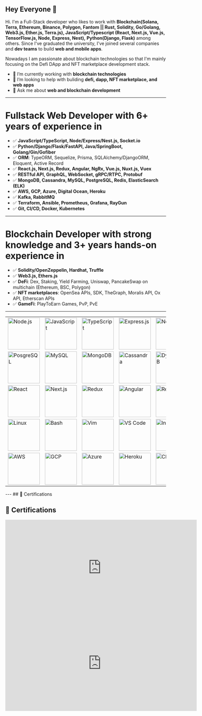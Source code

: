 **Hey Everyone 👋**
---
Hi. I'm a Full-Stack developer who likes to work with **Blockchain(Solana, Terra, Ethereum, Binance, Polygon, Fantom || Rust, Solidity, Go/Golang, Web3.js, Ether.js, Terra.js), JavaScript/Typescript (React, Next.js, Vue.js, TensorFlow.js, Node, Express, Nest),** **Python(Django, Flask)** among others. Since I've graduated the university, I’ve joined several companies and **dev teams** to build **web and mobile apps**.

Nowadays I am passionate about blockchain technologies so that I'm mainly focusing on the Defi DApp and NFT marketplace development stack.



- 🌱 I’m currently working with **blockchain technologies**
- 🤔 I’m looking to help with buliding **defi, dapp, NFT marketplace, and web apps**
- 💬 Ask me about **web and blockchain development**
---
# Fullstack Web Developer with 6+ years of experience in

- ✅ **JavaScript/TypeScript, Node/Express/Nest.js, Socket.io**
- ✅ **Python/Django/Flask/FastAPI, Java/SpringBoot, Golang/Gin/Gofiber**
- ✅ **ORM**: TypeORM, Sequelize, Prisma, SQLAlchemy/DjangoORM, Eloquent, Active Record
- ✅ **React.js, Next.js, Redux, Angular, NgRx, Vue.js, Nuxt.js, Vuex**
- ✅ **RESTful API, GraphQL, WebSocket, gRPC/RTPC, Protobuf**
- ✅ **MongoDB, Cassandra, MySQL, PostgreSQL, Redis, ElasticSearch (ELK)**
- ✅ **AWS, GCP, Azure, Digital Ocean, Heroku**
- ✅ **Kafka, RabbitMQ**
- ✅ **Terraform, Ansible, Prometheus, Grafana, RayGun**
- ✅ **Git, CI/CD, Docker, Kubernetes**

---

# Blockchain Developer with strong knowledge and 3+ years hands-on experience in

- ✅ **Solidity/OpenZeppelin, Hardhat, Truffle**
- ✅ **Web3.js, Ethers.js**
- ✅ **DeFi**: Dex, Staking, Yield Farming, Uniswap, PancakeSwap on multichain (Ethereum, BSC, Polygon)
- ✅ **NFT marketplaces**: OpenSea APIs, SDK, TheGraph, Moralis API, Ox API, Etherscan APIs
- ✅ **GameFi**: PlayToEarn Games, PvP, PvE

---
<table>
  <tbody><tr>
    <td><a target="_blank" rel="noopener noreferrer nofollow" href="https://camo.githubusercontent.com/f9006cd6917978b11b74c1835c91f08e241477058e228826ef91613dc6b78158/68747470733a2f2f63646e2e69636f6e73636f75742e636f6d2f69636f6e2f667265652f706e672d36342f6e6f64652d6a732d313137343932352e706e67"><img src="https://camo.githubusercontent.com/f9006cd6917978b11b74c1835c91f08e241477058e228826ef91613dc6b78158/68747470733a2f2f63646e2e69636f6e73636f75742e636f6d2f69636f6e2f667265652f706e672d36342f6e6f64652d6a732d313137343932352e706e67" width="100" title="Node.js" data-canonical-src="https://cdn.iconscout.com/icon/free/png-64/node-js-1174925.png" style="max-width: 100%;"></a></td>
    <td><a target="_blank" rel="noopener noreferrer nofollow" href="https://camo.githubusercontent.com/3bf880a66a9ff65502e4de7be3f2487a97cc39ded20a8bd8814166568600261d/68747470733a2f2f63646e2e69636f6e73636f75742e636f6d2f69636f6e2f667265652f706e672d36342f6a6176617363726970742d32342d313137343935302e706e67"><img src="https://camo.githubusercontent.com/3bf880a66a9ff65502e4de7be3f2487a97cc39ded20a8bd8814166568600261d/68747470733a2f2f63646e2e69636f6e73636f75742e636f6d2f69636f6e2f667265652f706e672d36342f6a6176617363726970742d32342d313137343935302e706e67" width="100" title="JavaScript" data-canonical-src="https://cdn.iconscout.com/icon/free/png-64/javascript-24-1174950.png" style="max-width: 100%;"></a></td>
    <td><a target="_blank" rel="noopener noreferrer nofollow" href="https://camo.githubusercontent.com/e8e5db68d080593d58dc25aa67b5b6d8b97430ab530bf5ae2ab52172e966644a/68747470733a2f2f63646e2e69636f6e73636f75742e636f6d2f69636f6e2f667265652f706e672d36342f747970657363726970742d313137343936352e706e67"><img src="https://camo.githubusercontent.com/e8e5db68d080593d58dc25aa67b5b6d8b97430ab530bf5ae2ab52172e966644a/68747470733a2f2f63646e2e69636f6e73636f75742e636f6d2f69636f6e2f667265652f706e672d36342f747970657363726970742d313137343936352e706e67" width="100" title="TypeScript" data-canonical-src="https://cdn.iconscout.com/icon/free/png-64/typescript-1174965.png" style="max-width: 100%;"></a></td>
    <td><a target="_blank" rel="noopener noreferrer nofollow" href="https://camo.githubusercontent.com/eabfee57ff903fd0f2979cdd4f4c625cbcbca133d83d5e11638055eb517324c2/68747470733a2f2f63646e2e69636f6e73636f75742e636f6d2f69636f6e2f667265652f706e672d36342f667265652d657870726573732d382d313137353032392e706e67"><img src="https://camo.githubusercontent.com/eabfee57ff903fd0f2979cdd4f4c625cbcbca133d83d5e11638055eb517324c2/68747470733a2f2f63646e2e69636f6e73636f75742e636f6d2f69636f6e2f667265652f706e672d36342f667265652d657870726573732d382d313137353032392e706e67" width="100" title="Express.js" data-canonical-src="https://cdn.iconscout.com/icon/free/png-64/free-express-8-1175029.png" style="max-width: 100%;"></a></td>
    <td><a target="_blank" rel="noopener noreferrer nofollow" href="https://camo.githubusercontent.com/51d39e2e8d7a35544eaa307c1c4ff364857091e544751a681e38a5b7c6f03cf8/68747470733a2f2f736b696c6c69636f6e732e6465762f69636f6e733f693d6e6573746a73267468656d653d6c69676874"><img src="https://camo.githubusercontent.com/51d39e2e8d7a35544eaa307c1c4ff364857091e544751a681e38a5b7c6f03cf8/68747470733a2f2f736b696c6c69636f6e732e6465762f69636f6e733f693d6e6573746a73267468656d653d6c69676874" width="100" title="Nest.js" data-canonical-src="https://skillicons.dev/icons?i=nestjs&amp;theme=light" style="max-width: 100%;"></a></td>
    <td><a target="_blank" rel="noopener noreferrer nofollow" href="https://camo.githubusercontent.com/bc54b90a6bea8c52e7384bc799086c6de6e766e45205a9930d978c4509ccc91c/68747470733a2f2f63646e2e69636f6e73636f75742e636f6d2f69636f6e2f667265652f706e672d36342f6a6176612d35392d313137343935322e706e67"><img src="https://camo.githubusercontent.com/bc54b90a6bea8c52e7384bc799086c6de6e766e45205a9930d978c4509ccc91c/68747470733a2f2f63646e2e69636f6e73636f75742e636f6d2f69636f6e2f667265652f706e672d36342f6a6176612d35392d313137343935322e706e67" width="100" title="Java" data-canonical-src="https://cdn.iconscout.com/icon/free/png-64/java-59-1174952.png" style="max-width: 100%;"></a></td>
    <td><a target="_blank" rel="noopener noreferrer nofollow" href="https://camo.githubusercontent.com/54e52311e41eb731017c260966350499c2e6bceeef2665aa26f16ebdabd30aab/68747470733a2f2f736b696c6c69636f6e732e6465762f69636f6e733f693d737072696e67267468656d653d6c69676874"><img src="https://camo.githubusercontent.com/54e52311e41eb731017c260966350499c2e6bceeef2665aa26f16ebdabd30aab/68747470733a2f2f736b696c6c69636f6e732e6465762f69636f6e733f693d737072696e67267468656d653d6c69676874" width="100" title="Spring" data-canonical-src="https://skillicons.dev/icons?i=spring&amp;theme=light" style="max-width: 100%;"></a></td>
    <td><a target="_blank" rel="noopener noreferrer nofollow" href="https://camo.githubusercontent.com/355c19271b293c0fff40ddb410438325b6f7d1316d77945582a9430b43090311/68747470733a2f2f63646e2e69636f6e73636f75742e636f6d2f69636f6e2f667265652f706e672d36342f707974686f6e2d322d3232363035312e706e67"><img src="https://camo.githubusercontent.com/355c19271b293c0fff40ddb410438325b6f7d1316d77945582a9430b43090311/68747470733a2f2f63646e2e69636f6e73636f75742e636f6d2f69636f6e2f667265652f706e672d36342f707974686f6e2d322d3232363035312e706e67" width="100" title="Python" data-canonical-src="https://cdn.iconscout.com/icon/free/png-64/python-2-226051.png" style="max-width: 100%;"></a></td>
    <td><a target="_blank" rel="noopener noreferrer nofollow" href="https://camo.githubusercontent.com/c036fb2f06c008636b7f3c22422740e5d4dce4a7fc8d70c1ea13aa106d036865/68747470733a2f2f736b696c6c69636f6e732e6465762f69636f6e733f693d646a616e676f267468656d653d6c69676874"><img src="https://camo.githubusercontent.com/c036fb2f06c008636b7f3c22422740e5d4dce4a7fc8d70c1ea13aa106d036865/68747470733a2f2f736b696c6c69636f6e732e6465762f69636f6e733f693d646a616e676f267468656d653d6c69676874" width="100" title="Django" data-canonical-src="https://skillicons.dev/icons?i=django&amp;theme=light" style="max-width: 100%;"></a></td>
    <td><a target="_blank" rel="noopener noreferrer nofollow" href="https://camo.githubusercontent.com/9551b7d5e7478b76b8bd1baac2b57b695caa58a013864bbcfac19f705d15d609/68747470733a2f2f736b696c6c69636f6e732e6465762f69636f6e733f693d666c61736b267468656d653d6c69676874"><img src="https://camo.githubusercontent.com/9551b7d5e7478b76b8bd1baac2b57b695caa58a013864bbcfac19f705d15d609/68747470733a2f2f736b696c6c69636f6e732e6465762f69636f6e733f693d666c61736b267468656d653d6c69676874" width="100" title="Flask" data-canonical-src="https://skillicons.dev/icons?i=flask&amp;theme=light" style="max-width: 100%;"></a></td>
    <td><a target="_blank" rel="noopener noreferrer nofollow" href="https://camo.githubusercontent.com/daa26bcfc14f63b847402abba471270dc7b60e5de7b1ad85e86e3620a4860b54/68747470733a2f2f736b696c6c69636f6e732e6465762f69636f6e733f693d66617374617069267468656d653d6c69676874"><img src="https://camo.githubusercontent.com/daa26bcfc14f63b847402abba471270dc7b60e5de7b1ad85e86e3620a4860b54/68747470733a2f2f736b696c6c69636f6e732e6465762f69636f6e733f693d66617374617069267468656d653d6c69676874" width="100" title="FastAPI" data-canonical-src="https://skillicons.dev/icons?i=fastapi&amp;theme=light" style="max-width: 100%;"></a></td>
    <td><a target="_blank" rel="noopener noreferrer nofollow" href="https://camo.githubusercontent.com/434c564948f52bab475e0d193f30ac8e74b99dbec589e0194a0a14c94f653d1d/68747470733a2f2f63646e2e69636f6e73636f75742e636f6d2f69636f6e2f667265652f706e672d36342f667265652d676f2d37372d313137353136362e706e67"><img src="https://camo.githubusercontent.com/434c564948f52bab475e0d193f30ac8e74b99dbec589e0194a0a14c94f653d1d/68747470733a2f2f63646e2e69636f6e73636f75742e636f6d2f69636f6e2f667265652f706e672d36342f667265652d676f2d37372d313137353136362e706e67" width="100" title="Golang" data-canonical-src="https://cdn.iconscout.com/icon/free/png-64/free-go-77-1175166.png" style="max-width: 100%;"></a></td>
  </tr>
  <tr>
    <td><a target="_blank" rel="noopener noreferrer nofollow" href="https://camo.githubusercontent.com/90d3cf8eb8c0162f9ccc4bf41e40568bd8cf48404c01efaba7ff84683ecc70f1/68747470733a2f2f736b696c6c69636f6e732e6465762f69636f6e733f693d706f737467726573267468656d653d6c69676874"><img src="https://camo.githubusercontent.com/90d3cf8eb8c0162f9ccc4bf41e40568bd8cf48404c01efaba7ff84683ecc70f1/68747470733a2f2f736b696c6c69636f6e732e6465762f69636f6e733f693d706f737467726573267468656d653d6c69676874" width="100" title="PosgreSQL" data-canonical-src="https://skillicons.dev/icons?i=postgres&amp;theme=light" style="max-width: 100%;"></a></td>
    <td><a target="_blank" rel="noopener noreferrer nofollow" href="https://camo.githubusercontent.com/df320ae4b425a5a6d1624c00eabb34a3a9c27c7e33d5abef7501774d6fb5ee95/68747470733a2f2f736b696c6c69636f6e732e6465762f69636f6e733f693d6d7973716c267468656d653d6c69676874"><img src="https://camo.githubusercontent.com/df320ae4b425a5a6d1624c00eabb34a3a9c27c7e33d5abef7501774d6fb5ee95/68747470733a2f2f736b696c6c69636f6e732e6465762f69636f6e733f693d6d7973716c267468656d653d6c69676874" width="100" title="MySQL" data-canonical-src="https://skillicons.dev/icons?i=mysql&amp;theme=light" style="max-width: 100%;"></a></td>
    <td><a target="_blank" rel="noopener noreferrer nofollow" href="https://camo.githubusercontent.com/8d982cf34cbc0bac85575df55440eb0c78cc67662e7b785f2beddddd6542ace9/68747470733a2f2f736b696c6c69636f6e732e6465762f69636f6e733f693d6d6f6e676f6462267468656d653d6c69676874"><img src="https://camo.githubusercontent.com/8d982cf34cbc0bac85575df55440eb0c78cc67662e7b785f2beddddd6542ace9/68747470733a2f2f736b696c6c69636f6e732e6465762f69636f6e733f693d6d6f6e676f6462267468656d653d6c69676874" width="100" title="MongoDB" data-canonical-src="https://skillicons.dev/icons?i=mongodb&amp;theme=light" style="max-width: 100%;"></a></td>
    <td><a target="_blank" rel="noopener noreferrer nofollow" href="https://camo.githubusercontent.com/736ca16a6988ebfc31cf89c4f452169522eb02ae96d4df4438290bcbb354a61a/68747470733a2f2f736b696c6c69636f6e732e6465762f69636f6e733f693d63617373616e647261267468656d653d6c69676874"><img src="https://camo.githubusercontent.com/736ca16a6988ebfc31cf89c4f452169522eb02ae96d4df4438290bcbb354a61a/68747470733a2f2f736b696c6c69636f6e732e6465762f69636f6e733f693d63617373616e647261267468656d653d6c69676874" width="100" title="Cassandra" data-canonical-src="https://skillicons.dev/icons?i=cassandra&amp;theme=light" style="max-width: 100%;"></a></td>
    <td><a target="_blank" rel="noopener noreferrer nofollow" href="https://camo.githubusercontent.com/38c0db7772fb34455da1b60b04ad40a036dc9a8c0fd750ad9cbc580264f6ae40/68747470733a2f2f736b696c6c69636f6e732e6465762f69636f6e733f693d64796e616d6f6462267468656d653d6c69676874"><img src="https://camo.githubusercontent.com/38c0db7772fb34455da1b60b04ad40a036dc9a8c0fd750ad9cbc580264f6ae40/68747470733a2f2f736b696c6c69636f6e732e6465762f69636f6e733f693d64796e616d6f6462267468656d653d6c69676874" width="100" title="DynamoDB" data-canonical-src="https://skillicons.dev/icons?i=dynamodb&amp;theme=light" style="max-width: 100%;"></a></td>
    <td><a target="_blank" rel="noopener noreferrer nofollow" href="https://camo.githubusercontent.com/1f949392695a1f34617b8dfe0f0cb9802b7c56651eacb64c27ca4078d27ef612/68747470733a2f2f736b696c6c69636f6e732e6465762f69636f6e733f693d6669726562617365267468656d653d6c69676874"><img src="https://camo.githubusercontent.com/1f949392695a1f34617b8dfe0f0cb9802b7c56651eacb64c27ca4078d27ef612/68747470733a2f2f736b696c6c69636f6e732e6465762f69636f6e733f693d6669726562617365267468656d653d6c69676874" width="100" title="Firebase" data-canonical-src="https://skillicons.dev/icons?i=firebase&amp;theme=light" style="max-width: 100%;"></a></td>
    <td><a target="_blank" rel="noopener noreferrer nofollow" href="https://camo.githubusercontent.com/f5267895b03766f6fd131319d71e884c56531242700dabe3df1401be0d75d6c8/68747470733a2f2f736b696c6c69636f6e732e6465762f69636f6e733f693d7265646973267468656d653d6c69676874"><img src="https://camo.githubusercontent.com/f5267895b03766f6fd131319d71e884c56531242700dabe3df1401be0d75d6c8/68747470733a2f2f736b696c6c69636f6e732e6465762f69636f6e733f693d7265646973267468656d653d6c69676874" width="100" title="Redis" data-canonical-src="https://skillicons.dev/icons?i=redis&amp;theme=light" style="max-width: 100%;"></a></td>
    <td><a target="_blank" rel="noopener noreferrer nofollow" href="https://camo.githubusercontent.com/1fe8a1defa6f37697d16a11ee3bcdd3bfca745befe388b11230ad5281820dec3/68747470733a2f2f736b696c6c69636f6e732e6465762f69636f6e733f693d73716c697465267468656d653d6c69676874"><img src="https://camo.githubusercontent.com/1fe8a1defa6f37697d16a11ee3bcdd3bfca745befe388b11230ad5281820dec3/68747470733a2f2f736b696c6c69636f6e732e6465762f69636f6e733f693d73716c697465267468656d653d6c69676874" width="100" title="Sqlite" data-canonical-src="https://skillicons.dev/icons?i=sqlite&amp;theme=light" style="max-width: 100%;"></a></td>
    <td><a target="_blank" rel="noopener noreferrer nofollow" href="https://camo.githubusercontent.com/71231860609f5e4ef3c7dc0629a0e5c48b67a5dcd66499469095b173a4385d57/68747470733a2f2f63646e2e69636f6e73636f75742e636f6d2f69636f6e2f667265652f706e672d36342f667265652d656c61737469637365617263682d3232363039342e706e67"><img src="https://camo.githubusercontent.com/71231860609f5e4ef3c7dc0629a0e5c48b67a5dcd66499469095b173a4385d57/68747470733a2f2f63646e2e69636f6e73636f75742e636f6d2f69636f6e2f667265652f706e672d36342f667265652d656c61737469637365617263682d3232363039342e706e67" width="100" title="ElasticSearch" data-canonical-src="https://cdn.iconscout.com/icon/free/png-64/free-elasticsearch-226094.png" style="max-width: 100%;"></a></td>
    <td><a target="_blank" rel="noopener noreferrer nofollow" href="https://camo.githubusercontent.com/e569ae07ab77d1f0c04582b59960327811e1997ed769900f0993c34045adbeae/68747470733a2f2f736b696c6c69636f6e732e6465762f69636f6e733f693d70726f6d657468657573267468656d653d6c69676874"><img src="https://camo.githubusercontent.com/e569ae07ab77d1f0c04582b59960327811e1997ed769900f0993c34045adbeae/68747470733a2f2f736b696c6c69636f6e732e6465762f69636f6e733f693d70726f6d657468657573267468656d653d6c69676874" width="100" title="Prometheus" data-canonical-src="https://skillicons.dev/icons?i=prometheus&amp;theme=light" style="max-width: 100%;"></a></td>
    <td><a target="_blank" rel="noopener noreferrer nofollow" href="https://camo.githubusercontent.com/b296b7c92e9aa380dcbb0be5c10fac5ab04227318accda4601d16968dadae99e/68747470733a2f2f736b696c6c69636f6e732e6465762f69636f6e733f693d736f6c6964697479267468656d653d6c69676874"><img src="https://camo.githubusercontent.com/b296b7c92e9aa380dcbb0be5c10fac5ab04227318accda4601d16968dadae99e/68747470733a2f2f736b696c6c69636f6e732e6465762f69636f6e733f693d736f6c6964697479267468656d653d6c69676874" width="100" title="Solidity" data-canonical-src="https://skillicons.dev/icons?i=solidity&amp;theme=light" style="max-width: 100%;"></a></td>
    <td><a target="_blank" rel="noopener noreferrer nofollow" href="https://camo.githubusercontent.com/d03fd2274a7567b15bee1c313c898745df1cb394a08eba22dd8400841240dd14/68747470733a2f2f736b696c6c69636f6e732e6465762f69636f6e733f693d69706673267468656d653d6c69676874"><img src="https://camo.githubusercontent.com/d03fd2274a7567b15bee1c313c898745df1cb394a08eba22dd8400841240dd14/68747470733a2f2f736b696c6c69636f6e732e6465762f69636f6e733f693d69706673267468656d653d6c69676874" width="100" title="Ipfs" data-canonical-src="https://skillicons.dev/icons?i=ipfs&amp;theme=light" style="max-width: 100%;"></a></td>
  </tr>
  <tr>
    <td><a target="_blank" rel="noopener noreferrer nofollow" href="https://camo.githubusercontent.com/ad5eab6546836f3138beeed68d51b6210cfbe23980620e50634792004e891949/68747470733a2f2f63646e2e69636f6e73636f75742e636f6d2f69636f6e2f667265652f706e672d36342f72656163742d332d313137353130392e706e67"><img src="https://camo.githubusercontent.com/ad5eab6546836f3138beeed68d51b6210cfbe23980620e50634792004e891949/68747470733a2f2f63646e2e69636f6e73636f75742e636f6d2f69636f6e2f667265652f706e672d36342f72656163742d332d313137353130392e706e67" width="100" title="React" data-canonical-src="https://cdn.iconscout.com/icon/free/png-64/react-3-1175109.png" style="max-width: 100%;"></a></td>
    <td><a target="_blank" rel="noopener noreferrer nofollow" href="https://camo.githubusercontent.com/f3e7a261202f061960b5e11a1dee2cf3c745e5fb810444aab920eecbc82385e9/68747470733a2f2f736b696c6c69636f6e732e6465762f69636f6e733f693d6e6578746a73267468656d653d6c69676874"><img src="https://camo.githubusercontent.com/f3e7a261202f061960b5e11a1dee2cf3c745e5fb810444aab920eecbc82385e9/68747470733a2f2f736b696c6c69636f6e732e6465762f69636f6e733f693d6e6578746a73267468656d653d6c69676874" width="100" title="Next.js" data-canonical-src="https://skillicons.dev/icons?i=nextjs&amp;theme=light" style="max-width: 100%;"></a></td>
    <td><a target="_blank" rel="noopener noreferrer nofollow" href="https://camo.githubusercontent.com/43977990b2a6be05faf63aee6397c736da10e17db72a958de7a7382ffbe7079c/68747470733a2f2f736b696c6c69636f6e732e6465762f69636f6e733f693d7265647578267468656d653d6c69676874"><img src="https://camo.githubusercontent.com/43977990b2a6be05faf63aee6397c736da10e17db72a958de7a7382ffbe7079c/68747470733a2f2f736b696c6c69636f6e732e6465762f69636f6e733f693d7265647578267468656d653d6c69676874" width="100" title="Redux" data-canonical-src="https://skillicons.dev/icons?i=redux&amp;theme=light" style="max-width: 100%;"></a></td>
    <td><a target="_blank" rel="noopener noreferrer nofollow" href="https://camo.githubusercontent.com/d03b4dd13ff38d56fa8fa394dfef63ea4db468866d802639511d6143b23a000f/68747470733a2f2f63646e2e69636f6e73636f75742e636f6d2f69636f6e2f667265652f706e672d36342f616e67756c61722d332d3232363037302e706e67"><img src="https://camo.githubusercontent.com/d03b4dd13ff38d56fa8fa394dfef63ea4db468866d802639511d6143b23a000f/68747470733a2f2f63646e2e69636f6e73636f75742e636f6d2f69636f6e2f667265652f706e672d36342f616e67756c61722d332d3232363037302e706e67" width="100" title="Angular" data-canonical-src="https://cdn.iconscout.com/icon/free/png-64/angular-3-226070.png" style="max-width: 100%;"></a></td>
    <td><a target="_blank" rel="noopener noreferrer nofollow" href="https://camo.githubusercontent.com/8fe38d2f61fdfd54ab5ef6e9ab77c6fba1b3c5a059f97a9eb54cfec393eb65b6/68747470733a2f2f736b696c6c69636f6e732e6465762f69636f6e733f693d726561637469766578267468656d653d6c69676874"><img src="https://camo.githubusercontent.com/8fe38d2f61fdfd54ab5ef6e9ab77c6fba1b3c5a059f97a9eb54cfec393eb65b6/68747470733a2f2f736b696c6c69636f6e732e6465762f69636f6e733f693d726561637469766578267468656d653d6c69676874" width="100" title="Reactivex" data-canonical-src="https://skillicons.dev/icons?i=reactivex&amp;theme=light" style="max-width: 100%;"></a></td>
    <td><a target="_blank" rel="noopener noreferrer nofollow" href="https://camo.githubusercontent.com/7b075447c85624de3389ebc0ba1aae23131a952c0c7497878a57f3c5bc7dfce0/68747470733a2f2f63646e2e69636f6e73636f75742e636f6d2f69636f6e2f667265652f706e672d36342f7675652d3238323439372e706e67"><img src="https://camo.githubusercontent.com/7b075447c85624de3389ebc0ba1aae23131a952c0c7497878a57f3c5bc7dfce0/68747470733a2f2f63646e2e69636f6e73636f75742e636f6d2f69636f6e2f667265652f706e672d36342f7675652d3238323439372e706e67" width="100" title="Vue" data-canonical-src="https://cdn.iconscout.com/icon/free/png-64/vue-282497.png" style="max-width: 100%;"></a></td>
    <td><a target="_blank" rel="noopener noreferrer nofollow" href="https://camo.githubusercontent.com/ea1efde8414301f46e30ffd27f97015f2fbd3e25627f1e31edd60bcff39954d6/68747470733a2f2f736b696c6c69636f6e732e6465762f69636f6e733f693d6772617068716c267468656d653d6c69676874"><img src="https://camo.githubusercontent.com/ea1efde8414301f46e30ffd27f97015f2fbd3e25627f1e31edd60bcff39954d6/68747470733a2f2f736b696c6c69636f6e732e6465762f69636f6e733f693d6772617068716c267468656d653d6c69676874" width="100" title="GraphQL" data-canonical-src="https://skillicons.dev/icons?i=graphql&amp;theme=light" style="max-width: 100%;"></a></td>
    <td><a target="_blank" rel="noopener noreferrer nofollow" href="https://camo.githubusercontent.com/085e23f693df89b1439176a9ac38456ec36ceac05266bc5097a76b16ad314172/68747470733a2f2f736b696c6c69636f6e732e6465762f69636f6e733f693d68746d6c267468656d653d6c69676874"><img src="https://camo.githubusercontent.com/085e23f693df89b1439176a9ac38456ec36ceac05266bc5097a76b16ad314172/68747470733a2f2f736b696c6c69636f6e732e6465762f69636f6e733f693d68746d6c267468656d653d6c69676874" width="100" title="HTML" data-canonical-src="https://skillicons.dev/icons?i=html&amp;theme=light" style="max-width: 100%;"></a></td>
    <td><a target="_blank" rel="noopener noreferrer nofollow" href="https://camo.githubusercontent.com/72aed659437fa5db433e9e927df9d01caa708e52ff1aaf86a168c0fa98a6ffb7/68747470733a2f2f736b696c6c69636f6e732e6465762f69636f6e733f693d637373267468656d653d6c69676874"><img src="https://camo.githubusercontent.com/72aed659437fa5db433e9e927df9d01caa708e52ff1aaf86a168c0fa98a6ffb7/68747470733a2f2f736b696c6c69636f6e732e6465762f69636f6e733f693d637373267468656d653d6c69676874" width="100" title="CSS" data-canonical-src="https://skillicons.dev/icons?i=css&amp;theme=light" style="max-width: 100%;"></a></td>
    <td><a target="_blank" rel="noopener noreferrer nofollow" href="https://camo.githubusercontent.com/2a19d2f1776e67b7d27bd42ef9f6e8c17d5117722d968b8cca9e61c964f8ecc2/68747470733a2f2f736b696c6c69636f6e732e6465762f69636f6e733f693d73617373267468656d653d6c69676874"><img src="https://camo.githubusercontent.com/2a19d2f1776e67b7d27bd42ef9f6e8c17d5117722d968b8cca9e61c964f8ecc2/68747470733a2f2f736b696c6c69636f6e732e6465762f69636f6e733f693d73617373267468656d653d6c69676874" width="100" title="Sass" data-canonical-src="https://skillicons.dev/icons?i=sass&amp;theme=light" style="max-width: 100%;"></a></td>
    <td><a target="_blank" rel="noopener noreferrer nofollow" href="https://camo.githubusercontent.com/933f365e3b18f0c0a376da60c630d3baf32d84ed0bdce7effa85c741b1c97bcf/68747470733a2f2f736b696c6c69636f6e732e6465762f69636f6e733f693d7461696c77696e64267468656d653d6c69676874"><img src="https://camo.githubusercontent.com/933f365e3b18f0c0a376da60c630d3baf32d84ed0bdce7effa85c741b1c97bcf/68747470733a2f2f736b696c6c69636f6e732e6465762f69636f6e733f693d7461696c77696e64267468656d653d6c69676874" width="100" title="TailwindCSS" data-canonical-src="https://skillicons.dev/icons?i=tailwind&amp;theme=light" style="max-width: 100%;"></a></td>
    <td><a target="_blank" rel="noopener noreferrer nofollow" href="https://camo.githubusercontent.com/71158eded6089a58031cfd0f108d41b17035cc44026a7026f44da26c62834c4d/68747470733a2f2f736b696c6c69636f6e732e6465762f69636f6e733f693d6d6174657269616c7569267468656d653d6c69676874"><img src="https://camo.githubusercontent.com/71158eded6089a58031cfd0f108d41b17035cc44026a7026f44da26c62834c4d/68747470733a2f2f736b696c6c69636f6e732e6465762f69636f6e733f693d6d6174657269616c7569267468656d653d6c69676874" width="100" title="MUI" data-canonical-src="https://skillicons.dev/icons?i=materialui&amp;theme=light" style="max-width: 100%;"></a></td>
  </tr>
  <tr>
    <td><a target="_blank" rel="noopener noreferrer nofollow" href="https://camo.githubusercontent.com/f2d66a47a6c7721903a2fc0b3332c47013f12ffdaf06a0667829d92ccec8d89e/68747470733a2f2f736b696c6c69636f6e732e6465762f69636f6e733f693d6c696e7578267468656d653d6c69676874"><img src="https://camo.githubusercontent.com/f2d66a47a6c7721903a2fc0b3332c47013f12ffdaf06a0667829d92ccec8d89e/68747470733a2f2f736b696c6c69636f6e732e6465762f69636f6e733f693d6c696e7578267468656d653d6c69676874" width="100" title="Linux" data-canonical-src="https://skillicons.dev/icons?i=linux&amp;theme=light" style="max-width: 100%;"></a></td>
    <td><a target="_blank" rel="noopener noreferrer nofollow" href="https://camo.githubusercontent.com/115b8cecaf8bccf739f3faca32761d25c66bbd6b8e333ae8fb548b24ee237f63/68747470733a2f2f736b696c6c69636f6e732e6465762f69636f6e733f693d62617368267468656d653d6c69676874"><img src="https://camo.githubusercontent.com/115b8cecaf8bccf739f3faca32761d25c66bbd6b8e333ae8fb548b24ee237f63/68747470733a2f2f736b696c6c69636f6e732e6465762f69636f6e733f693d62617368267468656d653d6c69676874" width="100" title="Bash" data-canonical-src="https://skillicons.dev/icons?i=bash&amp;theme=light" style="max-width: 100%;"></a></td>
    <td><a target="_blank" rel="noopener noreferrer nofollow" href="https://camo.githubusercontent.com/86054a580af555a392ec764738d547092f9da2fa155fd8484bbe087b82e5223f/68747470733a2f2f736b696c6c69636f6e732e6465762f69636f6e733f693d76696d267468656d653d6c69676874"><img src="https://camo.githubusercontent.com/86054a580af555a392ec764738d547092f9da2fa155fd8484bbe087b82e5223f/68747470733a2f2f736b696c6c69636f6e732e6465762f69636f6e733f693d76696d267468656d653d6c69676874" width="100" title="Vim" data-canonical-src="https://skillicons.dev/icons?i=vim&amp;theme=light" style="max-width: 100%;"></a></td>
    <td><a target="_blank" rel="noopener noreferrer nofollow" href="https://camo.githubusercontent.com/aac81660abe9269d541981e6b20fef921bb4330935c7954bf4fdae00f5bcb2a0/68747470733a2f2f736b696c6c69636f6e732e6465762f69636f6e733f693d7673636f6465267468656d653d6c69676874"><img src="https://camo.githubusercontent.com/aac81660abe9269d541981e6b20fef921bb4330935c7954bf4fdae00f5bcb2a0/68747470733a2f2f736b696c6c69636f6e732e6465762f69636f6e733f693d7673636f6465267468656d653d6c69676874" width="100" title="VS Code" data-canonical-src="https://skillicons.dev/icons?i=vscode&amp;theme=light" style="max-width: 100%;"></a></td>
    <td><a target="_blank" rel="noopener noreferrer nofollow" href="https://camo.githubusercontent.com/4b73896de101f0207485798edfd4b349fad4226762e80c032d7971510cd10a06/68747470733a2f2f736b696c6c69636f6e732e6465762f69636f6e733f693d69646561267468656d653d6c69676874"><img src="https://camo.githubusercontent.com/4b73896de101f0207485798edfd4b349fad4226762e80c032d7971510cd10a06/68747470733a2f2f736b696c6c69636f6e732e6465762f69636f6e733f693d69646561267468656d653d6c69676874" width="100" title="Intellij" data-canonical-src="https://skillicons.dev/icons?i=idea&amp;theme=light" style="max-width: 100%;"></a></td>
    <td><a target="_blank" rel="noopener noreferrer nofollow" href="https://camo.githubusercontent.com/2af813baf6d5c52a17969cb36bc80a90a349c7fc1ab344d48d2cd5854696a6ff/68747470733a2f2f736b696c6c69636f6e732e6465762f69636f6e733f693d676974267468656d653d6c69676874"><img src="https://camo.githubusercontent.com/2af813baf6d5c52a17969cb36bc80a90a349c7fc1ab344d48d2cd5854696a6ff/68747470733a2f2f736b696c6c69636f6e732e6465762f69636f6e733f693d676974267468656d653d6c69676874" width="100" title="Git" data-canonical-src="https://skillicons.dev/icons?i=git&amp;theme=light" style="max-width: 100%;"></a></td>
    <td><a target="_blank" rel="noopener noreferrer nofollow" href="https://camo.githubusercontent.com/4f4d002c4140844969510734e86580103513ea448e8e448d7fbfc7f843425d0b/68747470733a2f2f736b696c6c69636f6e732e6465762f69636f6e733f693d676974687562267468656d653d6c69676874"><img src="https://camo.githubusercontent.com/4f4d002c4140844969510734e86580103513ea448e8e448d7fbfc7f843425d0b/68747470733a2f2f736b696c6c69636f6e732e6465762f69636f6e733f693d676974687562267468656d653d6c69676874" width="100" title="Github" data-canonical-src="https://skillicons.dev/icons?i=github&amp;theme=light" style="max-width: 100%;"></a></td>
    <td><a target="_blank" rel="noopener noreferrer nofollow" href="https://camo.githubusercontent.com/326539d96abf4091628623b97e2747bb1b89b6232cd026d789df7f5a956d9e39/68747470733a2f2f736b696c6c69636f6e732e6465762f69636f6e733f693d6769746c6162267468656d653d6c69676874"><img src="https://camo.githubusercontent.com/326539d96abf4091628623b97e2747bb1b89b6232cd026d789df7f5a956d9e39/68747470733a2f2f736b696c6c69636f6e732e6465762f69636f6e733f693d6769746c6162267468656d653d6c69676874" width="100" title="Gitlab" data-canonical-src="https://skillicons.dev/icons?i=gitlab&amp;theme=light" style="max-width: 100%;"></a></td>
    <td><a target="_blank" rel="noopener noreferrer nofollow" href="https://camo.githubusercontent.com/e2ab6d60b51bf453976270b72321936a8712035c073e541ec86008c4975b04e6/68747470733a2f2f736b696c6c69636f6e732e6465762f69636f6e733f693d6e67696e78267468656d653d6c69676874"><img src="https://camo.githubusercontent.com/e2ab6d60b51bf453976270b72321936a8712035c073e541ec86008c4975b04e6/68747470733a2f2f736b696c6c69636f6e732e6465762f69636f6e733f693d6e67696e78267468656d653d6c69676874" width="100" title="Nginx" data-canonical-src="https://skillicons.dev/icons?i=nginx&amp;theme=light" style="max-width: 100%;"></a></td>
    <td><a target="_blank" rel="noopener noreferrer nofollow" href="https://camo.githubusercontent.com/31c06f1cb56bbdf7f57f10157ec8609cf6750708a2ac639767828eebb4f50487/68747470733a2f2f736b696c6c69636f6e732e6465762f69636f6e733f693d6b61666b61267468656d653d6c69676874"><img src="https://camo.githubusercontent.com/31c06f1cb56bbdf7f57f10157ec8609cf6750708a2ac639767828eebb4f50487/68747470733a2f2f736b696c6c69636f6e732e6465762f69636f6e733f693d6b61666b61267468656d653d6c69676874" width="100" title="Kafka" data-canonical-src="https://skillicons.dev/icons?i=kafka&amp;theme=light" style="max-width: 100%;"></a></td>
    <td><a target="_blank" rel="noopener noreferrer nofollow" href="https://camo.githubusercontent.com/c80da33799c1f739af0ea4e7cd0bc9f6d8894e6e6e7cac0243c004c7363b8bf8/68747470733a2f2f736b696c6c69636f6e732e6465762f69636f6e733f693d7261626269746d71267468656d653d6c69676874"><img src="https://camo.githubusercontent.com/c80da33799c1f739af0ea4e7cd0bc9f6d8894e6e6e7cac0243c004c7363b8bf8/68747470733a2f2f736b696c6c69636f6e732e6465762f69636f6e733f693d7261626269746d71267468656d653d6c69676874" width="100" title="RabbitMQ" data-canonical-src="https://skillicons.dev/icons?i=rabbitmq&amp;theme=light" style="max-width: 100%;"></a></td>
    <td><a target="_blank" rel="noopener noreferrer nofollow" href="https://camo.githubusercontent.com/f411fb8a19d56b993922571e41ba30ab62736e774d51c6ed9edf43604f8a8d34/68747470733a2f2f736b696c6c69636f6e732e6465762f69636f6e733f693d626f6f747374726170267468656d653d6c69676874"><img src="https://camo.githubusercontent.com/f411fb8a19d56b993922571e41ba30ab62736e774d51c6ed9edf43604f8a8d34/68747470733a2f2f736b696c6c69636f6e732e6465762f69636f6e733f693d626f6f747374726170267468656d653d6c69676874" width="100" title="Bootstrap" data-canonical-src="https://skillicons.dev/icons?i=bootstrap&amp;theme=light" style="max-width: 100%;"></a></td>
  </tr>
  <tr>
    <td><a target="_blank" rel="noopener noreferrer nofollow" href="https://camo.githubusercontent.com/1b2ecfcf795abbc20428974a2310b56e0d80d59e483353576d336bb8bddfce6d/68747470733a2f2f736b696c6c69636f6e732e6465762f69636f6e733f693d617773267468656d653d6c69676874"><img src="https://camo.githubusercontent.com/1b2ecfcf795abbc20428974a2310b56e0d80d59e483353576d336bb8bddfce6d/68747470733a2f2f736b696c6c69636f6e732e6465762f69636f6e733f693d617773267468656d653d6c69676874" width="100" title="AWS" data-canonical-src="https://skillicons.dev/icons?i=aws&amp;theme=light" style="max-width: 100%;"></a></td>
    <td><a target="_blank" rel="noopener noreferrer nofollow" href="https://camo.githubusercontent.com/429d5516aba52770bcaea6a9c211912322d75494c33235c69cfdbf6a9bdb19bd/68747470733a2f2f736b696c6c69636f6e732e6465762f69636f6e733f693d676370267468656d653d6c69676874"><img src="https://camo.githubusercontent.com/429d5516aba52770bcaea6a9c211912322d75494c33235c69cfdbf6a9bdb19bd/68747470733a2f2f736b696c6c69636f6e732e6465762f69636f6e733f693d676370267468656d653d6c69676874" width="100" title="GCP" data-canonical-src="https://skillicons.dev/icons?i=gcp&amp;theme=light" style="max-width: 100%;"></a></td>
    <td><a target="_blank" rel="noopener noreferrer nofollow" href="https://camo.githubusercontent.com/671c0ad77112a8c36c2278a69fdd4fe417b874fbfba5e3124b339edaafafa475/68747470733a2f2f736b696c6c69636f6e732e6465762f69636f6e733f693d617a757265267468656d653d6c69676874"><img src="https://camo.githubusercontent.com/671c0ad77112a8c36c2278a69fdd4fe417b874fbfba5e3124b339edaafafa475/68747470733a2f2f736b696c6c69636f6e732e6465762f69636f6e733f693d617a757265267468656d653d6c69676874" width="100" title="Azure" data-canonical-src="https://skillicons.dev/icons?i=azure&amp;theme=light" style="max-width: 100%;"></a></td>
    <td><a target="_blank" rel="noopener noreferrer nofollow" href="https://camo.githubusercontent.com/2351dc23ad68defaa6cfe8d491acaea827650e234d33a2813166bc47eb3434c6/68747470733a2f2f736b696c6c69636f6e732e6465762f69636f6e733f693d6865726f6b75267468656d653d6c69676874"><img src="https://camo.githubusercontent.com/2351dc23ad68defaa6cfe8d491acaea827650e234d33a2813166bc47eb3434c6/68747470733a2f2f736b696c6c69636f6e732e6465762f69636f6e733f693d6865726f6b75267468656d653d6c69676874" width="100" title="Heroku" data-canonical-src="https://skillicons.dev/icons?i=heroku&amp;theme=light" style="max-width: 100%;"></a></td>
    <td><a target="_blank" rel="noopener noreferrer nofollow" href="https://camo.githubusercontent.com/75541d8a18e57203706cd0e7ab0ed23a3fd7e8dbba44f4f87915f911eb2cf6e8/68747470733a2f2f736b696c6c69636f6e732e6465762f69636f6e733f693d636c6f7564666c617265267468656d653d6c69676874"><img src="https://camo.githubusercontent.com/75541d8a18e57203706cd0e7ab0ed23a3fd7e8dbba44f4f87915f911eb2cf6e8/68747470733a2f2f736b696c6c69636f6e732e6465762f69636f6e733f693d636c6f7564666c617265267468656d653d6c69676874" width="100" title="Cloudflare" data-canonical-src="https://skillicons.dev/icons?i=cloudflare&amp;theme=light" style="max-width: 100%;"></a></td>
    <td><a target="_blank" rel="noopener noreferrer nofollow" href="https://camo.githubusercontent.com/45055268781b150b796708ac4044413881aa9851c96b6f66b239499d3369e283/68747470733a2f2f736b696c6c69636f6e732e6465762f69636f6e733f693d6a656e6b696e73267468656d653d6c69676874"><img src="https://camo.githubusercontent.com/45055268781b150b796708ac4044413881aa9851c96b6f66b239499d3369e283/68747470733a2f2f736b696c6c69636f6e732e6465762f69636f6e733f693d6a656e6b696e73267468656d653d6c69676874" width="100" title="Jenkins" data-canonical-src="https://skillicons.dev/icons?i=jenkins&amp;theme=light" style="max-width: 100%;"></a></td>
    <td><a target="_blank" rel="noopener noreferrer nofollow" href="https://camo.githubusercontent.com/9b5a5ab3cf0157dc83672b802d0972d810d8bb7e82057f03f22bed818306136b/68747470733a2f2f736b696c6c69636f6e732e6465762f69636f6e733f693d646f636b6572267468656d653d6c69676874"><img src="https://camo.githubusercontent.com/9b5a5ab3cf0157dc83672b802d0972d810d8bb7e82057f03f22bed818306136b/68747470733a2f2f736b696c6c69636f6e732e6465762f69636f6e733f693d646f636b6572267468656d653d6c69676874" width="100" title="Docker" data-canonical-src="https://skillicons.dev/icons?i=docker&amp;theme=light" style="max-width: 100%;"></a></td>
    <td><a target="_blank" rel="noopener noreferrer nofollow" href="https://camo.githubusercontent.com/8a7d48bdf8123bddbd4a060d98e73d2eccb712761899ecdf271d7899c099b46b/68747470733a2f2f736b696c6c69636f6e732e6465762f69636f6e733f693d6b756265726e65746573267468656d653d6c69676874"><img src="https://camo.githubusercontent.com/8a7d48bdf8123bddbd4a060d98e73d2eccb712761899ecdf271d7899c099b46b/68747470733a2f2f736b696c6c69636f6e732e6465762f69636f6e733f693d6b756265726e65746573267468656d653d6c69676874" width="100" title="Kubernetes" data-canonical-src="https://skillicons.dev/icons?i=kubernetes&amp;theme=light" style="max-width: 100%;"></a></td>
    <td><a target="_blank" rel="noopener noreferrer nofollow" href="https://camo.githubusercontent.com/3d781f702ee921ed4cab7526adea3b2ba19bd9ecd8f40a1872491d1c9e97ebf1/68747470733a2f2f736b696c6c69636f6e732e6465762f69636f6e733f693d67726166616e61267468656d653d6c69676874"><img src="https://camo.githubusercontent.com/3d781f702ee921ed4cab7526adea3b2ba19bd9ecd8f40a1872491d1c9e97ebf1/68747470733a2f2f736b696c6c69636f6e732e6465762f69636f6e733f693d67726166616e61267468656d653d6c69676874" width="100" title="Grafana" data-canonical-src="https://skillicons.dev/icons?i=grafana&amp;theme=light" style="max-width: 100%;"></a></td>
    <td><a target="_blank" rel="noopener noreferrer nofollow" href="https://camo.githubusercontent.com/a38030032776684e905279bc5a2872c00edbde08da1b656c5dcab9924cf5f384/68747470733a2f2f63646e2e69636f6e73636f75742e636f6d2f69636f6e2f667265652f706e672d36342f667265652d616e7369626c652d3238323238332e706e67"><img src="https://camo.githubusercontent.com/a38030032776684e905279bc5a2872c00edbde08da1b656c5dcab9924cf5f384/68747470733a2f2f63646e2e69636f6e73636f75742e636f6d2f69636f6e2f667265652f706e672d36342f667265652d616e7369626c652d3238323238332e706e67" width="100" title="Ansible" data-canonical-src="https://cdn.iconscout.com/icon/free/png-64/free-ansible-282283.png" style="max-width: 100%;"></a></td>
    <td><a target="_blank" rel="noopener noreferrer nofollow" href="https://camo.githubusercontent.com/6af9c1b31862874e4c3d9f4cc9d80279c82ee7b006d67a1b8abd5b46a75d3fb6/68747470733a2f2f7777772e7376677265706f2e636f6d2f73686f772f3337363335332f7465727261666f726d2e737667"><img src="https://camo.githubusercontent.com/6af9c1b31862874e4c3d9f4cc9d80279c82ee7b006d67a1b8abd5b46a75d3fb6/68747470733a2f2f7777772e7376677265706f2e636f6d2f73686f772f3337363335332f7465727261666f726d2e737667" width="100" title="Terraform" data-canonical-src="https://www.svgrepo.com/show/376353/terraform.svg" style="max-width: 100%;"></a></td>
    <td><a target="_blank" rel="noopener noreferrer nofollow" href="https://camo.githubusercontent.com/b9b09b2fe3c18da00badbc02c31001b285706dd8c1a91311531b600af2b03235/68747470733a2f2f736b696c6c69636f6e732e6465762f69636f6e733f693d6669676d61267468656d653d6c69676874"><img src="https://camo.githubusercontent.com/b9b09b2fe3c18da00badbc02c31001b285706dd8c1a91311531b600af2b03235/68747470733a2f2f736b696c6c69636f6e732e6465762f69636f6e733f693d6669676d61267468656d653d6c69676874" width="100" title="Figma" data-canonical-src="https://skillicons.dev/icons?i=figma&amp;theme=light" style="max-width: 100%;"></a></td>
  </tr>
</tbody></table>
---
## 📜 Certifications

## 📜 Certifications
<div>
<iframe src="https://www.hackerrank.com/certificates/iframe/a0e067c988df" 
        width="600" 
        height="300" 
        style="border: none;"></iframe>
</div>
        
<iframe src="https://www.hackerrank.com/certificates/iframe/ce03e36abe1d" 
        width="600" 
        height="300" 
        style="border: none;"></iframe>





